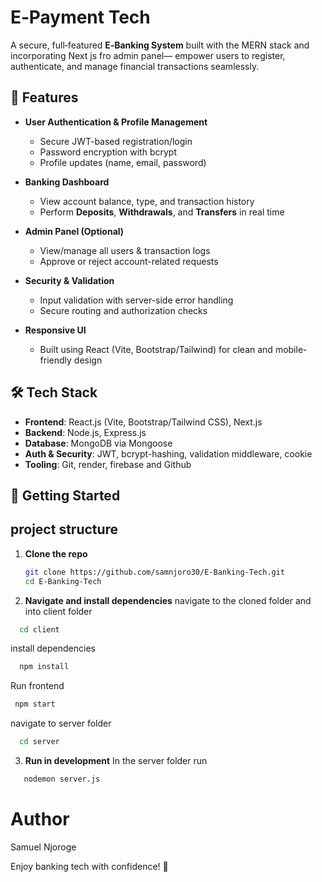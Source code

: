 #  E‑Payment Tech

A secure, full‑featured **E‑Banking System** built with the MERN stack and incorporating Next js  fro admin panel— empower users to register, authenticate, and manage financial transactions seamlessly.

## 🚀 Features

- **User Authentication & Profile Management**  
  - Secure JWT-based registration/login  
  - Password encryption with bcrypt  
  - Profile updates (name, email, password)

- **Banking Dashboard**  
  - View account balance, type, and transaction history  
  - Perform **Deposits**, **Withdrawals**, and **Transfers** in real time

- **Admin Panel (Optional)**  
  - View/manage all users & transaction logs  
  - Approve or reject account-related requests

- **Security & Validation**  
  - Input validation with server-side error handling  
  - Secure routing and authorization checks

- **Responsive UI**  
  - Built using React (Vite, Bootstrap/Tailwind) for clean and mobile-friendly design

## 🛠️ Tech Stack

- **Frontend**: React.js (Vite, Bootstrap/Tailwind CSS), Next.js 
- **Backend**: Node.js, Express.js  
- **Database**: MongoDB via Mongoose  
- **Auth & Security**: JWT, bcrypt-hashing, validation middleware, cookie  
- **Tooling**: Git, render, firebase and Github 

## 🎯 Getting Started
## project structure


1. **Clone the repo**  
   ```bash
   git clone https://github.com/samnjoro30/E-Banking-Tech.git
   cd E-Banking-Tech
   ```

2. **Navigate and install dependencies**
  navigate to the cloned folder and into client folder
  ```bash
    cd client
  ```
  install dependencies
  ```bash
    npm install

  ```
  Run frontend
  ```bash
   npm start
  ```

  navigate to server folder
  ```bash 
    cd server
  ```
3. **Run in development**
 In the server folder run
 ```bash 
    nodemon server.js
 ```



 # Author 
 Samuel Njoroge

 Enjoy banking tech with confidence! 🚀
